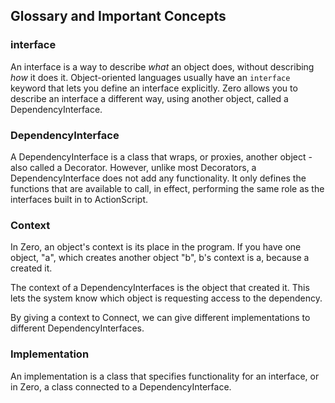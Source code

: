 ## Glossary and Important Concepts

### interface

An interface is a way to describe _what_ an object does, without describing _how_ it does it. Object-oriented languages usually have an `interface` keyword that lets you define an interface explicitly. Zero allows you to describe an interface a different way, using another object, called a DependencyInterface.

### DependencyInterface

A DependencyInterface is a class that wraps, or proxies, another object - also called a Decorator. However, unlike most Decorators, a DependencyInterface does not add any functionality. It only defines the functions that are available to call, in effect, performing the same role as the interfaces built in to ActionScript.

### Context

In Zero, an object's context is its place in the program. If you have one object, "a", which creates another object "b", b's context is a, because a created it. 

The context of a DependencyInterfaces is the object that created it. This lets the system know which object is requesting access to the dependency.

By giving a context to Connect, we can give different implementations to different DependencyInterfaces.

### Implementation

An implementation is a class that specifies functionality for an interface, or in Zero, a class connected to a DependencyInterface.

